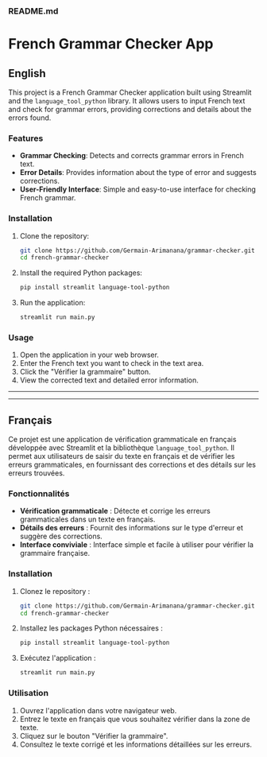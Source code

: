 
### README.md


# French Grammar Checker App

## English

This project is a French Grammar Checker application built using Streamlit and the `language_tool_python` library. It allows users to input French text and check for grammar errors, providing corrections and details about the errors found.

### Features
- **Grammar Checking**: Detects and corrects grammar errors in French text.
- **Error Details**: Provides information about the type of error and suggests corrections.
- **User-Friendly Interface**: Simple and easy-to-use interface for checking French grammar.

### Installation

1. Clone the repository:

   ```bash
   git clone https://github.com/Germain-Arimanana/grammar-checker.git
   cd french-grammar-checker
   ```

2. Install the required Python packages:

   ```bash
   pip install streamlit language-tool-python
   ```

3. Run the application:

   ```bash
   streamlit run main.py
   ```

### Usage

1. Open the application in your web browser.
2. Enter the French text you want to check in the text area.
3. Click the "Vérifier la grammaire" button.
4. View the corrected text and detailed error information.

---
---

## Français

Ce projet est une application de vérification grammaticale en français développée avec Streamlit et la bibliothèque `language_tool_python`. Il permet aux utilisateurs de saisir du texte en français et de vérifier les erreurs grammaticales, en fournissant des corrections et des détails sur les erreurs trouvées.

### Fonctionnalités
- **Vérification grammaticale** : Détecte et corrige les erreurs grammaticales dans un texte en français.
- **Détails des erreurs** : Fournit des informations sur le type d'erreur et suggère des corrections.
- **Interface conviviale** : Interface simple et facile à utiliser pour vérifier la grammaire française.

### Installation

1. Clonez le repository :

   ```bash
   git clone https://github.com/Germain-Arimanana/grammar-checker.git
   cd french-grammar-checker
   ```

2. Installez les packages Python nécessaires :

   ```bash
   pip install streamlit language-tool-python
   ```

3. Exécutez l'application :

   ```bash
   streamlit run main.py
   ```

### Utilisation

1. Ouvrez l'application dans votre navigateur web.
2. Entrez le texte en français que vous souhaitez vérifier dans la zone de texte.
3. Cliquez sur le bouton "Vérifier la grammaire".
4. Consultez le texte corrigé et les informations détaillées sur les erreurs.

